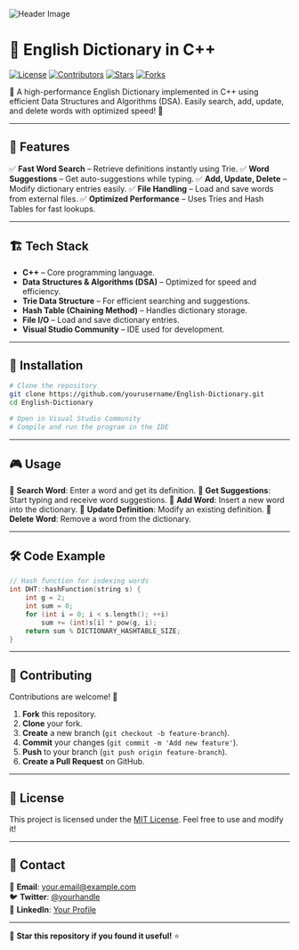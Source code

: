 ![Header Image](https://source.unsplash.com/1600x400/?technology,coding)

# 🚀 English Dictionary in C++

[![License](https://img.shields.io/badge/License-MIT-blue.svg)](LICENSE)
[![Contributors](https://img.shields.io/github/contributors/yourusername/English-Dictionary)](https://github.com/yourusername/English-Dictionary/graphs/contributors)
[![Stars](https://img.shields.io/github/stars/yourusername/English-Dictionary?style=social)](https://github.com/yourusername/English-Dictionary/stargazers)
[![Forks](https://img.shields.io/github/forks/yourusername/English-Dictionary?style=social)](https://github.com/yourusername/English-Dictionary/network/members)

📖 A high-performance English Dictionary implemented in C++ using efficient Data Structures and Algorithms (DSA). Easily search, add, update, and delete words with optimized speed! 🚀

---

## 🎯 Features
✅ **Fast Word Search** – Retrieve definitions instantly using Trie.
✅ **Word Suggestions** – Get auto-suggestions while typing.
✅ **Add, Update, Delete** – Modify dictionary entries easily.
✅ **File Handling** – Load and save words from external files.
✅ **Optimized Performance** – Uses Tries and Hash Tables for fast lookups.

---

## 🏗 Tech Stack
- **C++** – Core programming language.
- **Data Structures & Algorithms (DSA)** – Optimized for speed and efficiency.
- **Trie Data Structure** – For efficient searching and suggestions.
- **Hash Table (Chaining Method)** – Handles dictionary storage.
- **File I/O** – Load and save dictionary entries.
- **Visual Studio Community** – IDE used for development.

---

## 🚀 Installation

```bash
# Clone the repository
git clone https://github.com/yourusername/English-Dictionary.git
cd English-Dictionary

# Open in Visual Studio Community
# Compile and run the program in the IDE
```

---

## 🎮 Usage
📌 **Search Word**: Enter a word and get its definition.
📌 **Get Suggestions**: Start typing and receive word suggestions.
📌 **Add Word**: Insert a new word into the dictionary.
📌 **Update Definition**: Modify an existing definition.
📌 **Delete Word**: Remove a word from the dictionary.

---

## 🛠 Code Example
```cpp
// Hash function for indexing words
int DHT::hashFunction(string s) {
    int g = 2;
    int sum = 0;
    for (int i = 0; i < s.length(); ++i)
        sum += (int)s[i] * pow(g, i);
    return sum % DICTIONARY_HASHTABLE_SIZE;
}
```

---

## 🤝 Contributing
Contributions are welcome! 🎉
1. **Fork** this repository.
2. **Clone** your fork.
3. **Create** a new branch (`git checkout -b feature-branch`).
4. **Commit** your changes (`git commit -m 'Add new feature'`).
5. **Push** to your branch (`git push origin feature-branch`).
6. **Create a Pull Request** on GitHub.

---

## 📜 License
This project is licensed under the [MIT License](LICENSE). Feel free to use and modify it!

---

## 📢 Contact
📧 **Email**: your.email@example.com  
🐦 **Twitter**: [@yourhandle](https://twitter.com/yourhandle)  
🔗 **LinkedIn**: [Your Profile](https://linkedin.com/in/yourprofile)  

---

🌟 **Star this repository if you found it useful!** ⭐

